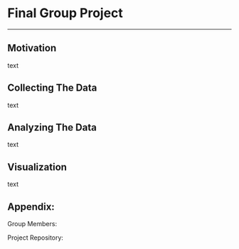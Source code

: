 # Final Group Project
---
## Motivation
text
## Collecting The Data
text
## Analyzing The Data
text
## Visualization
text
## Appendix:
Group Members:

Project Repository: 
